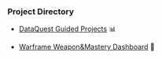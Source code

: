 ### Project Directory

* [DataQuest Guided Projects](https://github.com/sugarandqueries/data-analyst-learning-journal/tree/main/Projects/DataQuest%20Projects) 📊

* [Warframe Weapon&Mastery Dashboard](/warframe_weapon_dashboard) 👾

